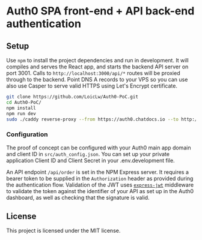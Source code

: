 # Auth0 SPA front-end + API back-end authentication


## Setup

Use `npm` to install the project dependencies and run in development. It will compiles and serves the React app, and starts the backend API server on port 3001. Calls to `http://localhost:3000/api/*` routes will be proxied through to the backend. Point DNS A records to your VPS so you can use also use Casper to serve valid HTTPS using Let's Encrypt certificate.

```bash
git clone https://github.com/LoicLw/Auth0-PoC.git
cd Auth0-PoC/
npm install
npm run dev
sudo ./caddy reverse-proxy --from https://auth0.chatdocs.io --to http://localhost:3000
```


### Configuration

The proof of concept can be configured with your Auth0 main app domain and client ID in `src/auth_config.json`. You can set up your private application Client ID and Client Secret in your .env.development file.

An API endpoint `/api/order` is set in the NPM Express server. It requires a bearer token to be supplied in the `Authorization` header as provided during the authentication flow. Validation of the JWT uses [`express-jwt`](https://github.com/auth0/express-jwt) middleware to validate the token against the identifier of your API as set up in the Auth0 dashboard, as well as checking that the signature is valid.


## License

This project is licensed under the MIT license.